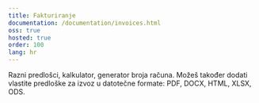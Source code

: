 ```yaml
---
title: Fakturiranje
documentation: /documentation/invoices.html
oss: true
hosted: true
order: 100
lang: hr
---
```


Razni predlošci, kalkulator, generator broja računa. Možeš također dodati vlastite predloške za izvoz u datotečne formate: PDF, DOCX, HTML, XLSX, ODS.
